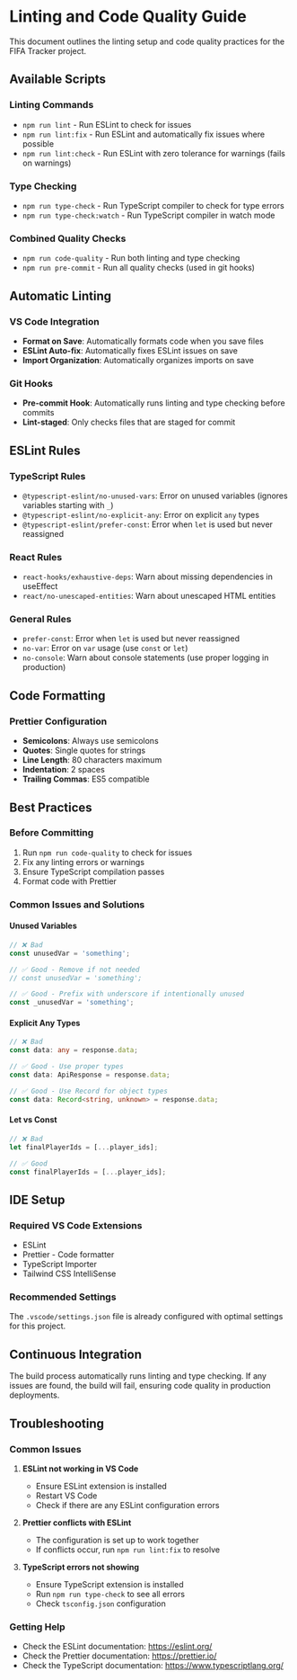 # Linting and Code Quality Guide

This document outlines the linting setup and code quality practices for the FIFA Tracker project.

## Available Scripts

### Linting Commands

- `npm run lint` - Run ESLint to check for issues
- `npm run lint:fix` - Run ESLint and automatically fix issues where possible
- `npm run lint:check` - Run ESLint with zero tolerance for warnings (fails on warnings)

### Type Checking

- `npm run type-check` - Run TypeScript compiler to check for type errors
- `npm run type-check:watch` - Run TypeScript compiler in watch mode

### Combined Quality Checks

- `npm run code-quality` - Run both linting and type checking
- `npm run pre-commit` - Run all quality checks (used in git hooks)

## Automatic Linting

### VS Code Integration

- **Format on Save**: Automatically formats code when you save files
- **ESLint Auto-fix**: Automatically fixes ESLint issues on save
- **Import Organization**: Automatically organizes imports on save

### Git Hooks

- **Pre-commit Hook**: Automatically runs linting and type checking before commits
- **Lint-staged**: Only checks files that are staged for commit

## ESLint Rules

### TypeScript Rules

- `@typescript-eslint/no-unused-vars`: Error on unused variables (ignores variables starting with `_`)
- `@typescript-eslint/no-explicit-any`: Error on explicit `any` types
- `@typescript-eslint/prefer-const`: Error when `let` is used but never reassigned

### React Rules

- `react-hooks/exhaustive-deps`: Warn about missing dependencies in useEffect
- `react/no-unescaped-entities`: Warn about unescaped HTML entities

### General Rules

- `prefer-const`: Error when `let` is used but never reassigned
- `no-var`: Error on `var` usage (use `const` or `let`)
- `no-console`: Warn about console statements (use proper logging in production)

## Code Formatting

### Prettier Configuration

- **Semicolons**: Always use semicolons
- **Quotes**: Single quotes for strings
- **Line Length**: 80 characters maximum
- **Indentation**: 2 spaces
- **Trailing Commas**: ES5 compatible

## Best Practices

### Before Committing

1. Run `npm run code-quality` to check for issues
2. Fix any linting errors or warnings
3. Ensure TypeScript compilation passes
4. Format code with Prettier

### Common Issues and Solutions

#### Unused Variables

```typescript
// ❌ Bad
const unusedVar = 'something';

// ✅ Good - Remove if not needed
// const unusedVar = 'something';

// ✅ Good - Prefix with underscore if intentionally unused
const _unusedVar = 'something';
```

#### Explicit Any Types

```typescript
// ❌ Bad
const data: any = response.data;

// ✅ Good - Use proper types
const data: ApiResponse = response.data;

// ✅ Good - Use Record for object types
const data: Record<string, unknown> = response.data;
```

#### Let vs Const

```typescript
// ❌ Bad
let finalPlayerIds = [...player_ids];

// ✅ Good
const finalPlayerIds = [...player_ids];
```

## IDE Setup

### Required VS Code Extensions

- ESLint
- Prettier - Code formatter
- TypeScript Importer
- Tailwind CSS IntelliSense

### Recommended Settings

The `.vscode/settings.json` file is already configured with optimal settings for this project.

## Continuous Integration

The build process automatically runs linting and type checking. If any issues are found, the build will fail, ensuring code quality in production deployments.

## Troubleshooting

### Common Issues

1. **ESLint not working in VS Code**
   - Ensure ESLint extension is installed
   - Restart VS Code
   - Check if there are any ESLint configuration errors

2. **Prettier conflicts with ESLint**
   - The configuration is set up to work together
   - If conflicts occur, run `npm run lint:fix` to resolve

3. **TypeScript errors not showing**
   - Ensure TypeScript extension is installed
   - Run `npm run type-check` to see all errors
   - Check `tsconfig.json` configuration

### Getting Help

- Check the ESLint documentation: https://eslint.org/
- Check the Prettier documentation: https://prettier.io/
- Check the TypeScript documentation: https://www.typescriptlang.org/
